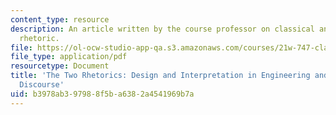 ```yaml
---
content_type: resource
description: An article written by the course professor on classical and medieval
  rhetoric.
file: https://ol-ocw-studio-app-qa.s3.amazonaws.com/courses/21w-747-classical-rhetoric-and-modern-political-discourse-fall-2009/b3978ab397988f5ba6382a4541969b7a_MIT21W_747_01F09_study07.pdf
file_type: application/pdf
resourcetype: Document
title: 'The Two Rhetorics: Design and Interpretation in Engineering and Humanistic
  Discourse'
uid: b3978ab3-9798-8f5b-a638-2a4541969b7a
---
```

